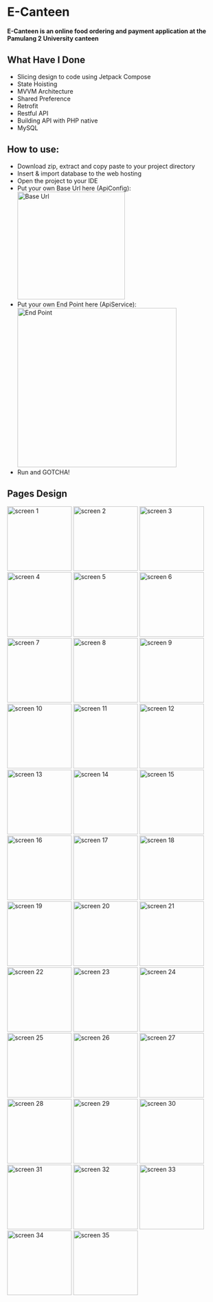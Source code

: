 # E-Canteen
**E-Canteen is an online food ordering and payment application at the Pamulang 2 University canteen**<br />

## What Have I Done
- Slicing design to code using Jetpack Compose
- State Hoisting
- MVVM Architecture
- Shared Preference
- Retrofit
- Restful API
- Building API with PHP native
- MySQL <br />

## How to use:
* Download zip, extract and copy paste to your project directory
* Insert & import database to the web hosting
* Open the project to your IDE
* Put your own Base Url here (ApiConfig): <br />
<img width="250" alt="Base Url" src="https://github.com/user-attachments/assets/fa596d70-9ef3-4972-b36e-61e1b944a806"> <br />
* Put your own End Point here (ApiService): <br />
<img width="370" alt="End Point" src="https://github.com/user-attachments/assets/1e84a3fd-5456-4fae-b934-cf5edcc2fed2"> <br />
* Run and GOTCHA! <br />

## Pages Design

<img width="150" alt="screen 1" src="https://github.com/user-attachments/assets/bdf2ea51-c96a-4c13-9c2d-7fd4fd33cbfa">
<img width="150" alt="screen 2" src="https://github.com/user-attachments/assets/e99facfe-ff7d-480d-b064-72c856560896">
<img width="150" alt="screen 3" src="https://github.com/user-attachments/assets/5933b7b7-a30e-45e1-b2e4-f309d9750eb3">
<img width="150" alt="screen 4" src="https://github.com/user-attachments/assets/c0c7b7f4-fd27-4eae-91a1-6423802c6790">
<img width="150" alt="screen 5" src="https://github.com/user-attachments/assets/7514309c-47e4-4279-aecd-952847b9bad3">
<img width="150" alt="screen 6" src="https://github.com/user-attachments/assets/c91f1f3d-7c4c-431a-b7bc-f6f53b00c521">
<img width="150" alt="screen 7" src="https://github.com/user-attachments/assets/80a6e4e1-b2d3-4d62-a845-db4633168a73">
<img width="150" alt="screen 8" src="https://github.com/user-attachments/assets/45b2cd83-1065-4308-99f9-afa68b154fc2">
<img width="150" alt="screen 9" src="https://github.com/user-attachments/assets/6af1f306-fb0d-4052-8471-63f68a545f3a">
<img width="150" alt="screen 10" src="https://github.com/user-attachments/assets/9e8e08ac-d540-43ca-9ae0-9f8eb61ab5c0">
<img width="150" alt="screen 11" src="https://github.com/user-attachments/assets/abf0c4d2-ad89-4bc0-b168-74d6aacd8020">
<img width="150" alt="screen 12" src="https://github.com/user-attachments/assets/75183235-592c-4305-9159-c29756f71d51">
<img width="150" alt="screen 13" src="https://github.com/user-attachments/assets/830c584e-0254-4fdc-a7a9-bf340dc839d7">
<img width="150" alt="screen 14" src="https://github.com/user-attachments/assets/6ce98638-09cd-40a9-9ccc-77e957809689">
<img width="150" alt="screen 15" src="https://github.com/user-attachments/assets/7c2b5bbd-e6c9-4ea2-8b69-8a5435ea2ea9">
<img width="150" alt="screen 16" src="https://github.com/user-attachments/assets/7416f47a-5e90-458c-8988-6928bfabc202">
<img width="150" alt="screen 17" src="https://github.com/user-attachments/assets/bd4cb831-c247-412b-a6f1-ba651a550341">
<img width="150" alt="screen 18" src="https://github.com/user-attachments/assets/c2bc4cd3-daf4-45e3-bb11-dbbe23ea1255">
<img width="150" alt="screen 19" src="https://github.com/user-attachments/assets/de63fab8-dd42-405f-86db-178a7997ca4e">
<img width="150" alt="screen 20" src="https://github.com/user-attachments/assets/6b22bd8a-0d99-44a2-aa6e-72b101cc218c">
<img width="150" alt="screen 21" src="https://github.com/user-attachments/assets/c74e3a78-f3bb-4d76-ba2d-56a0e22e081e">
<img width="150" alt="screen 22" src="https://github.com/user-attachments/assets/c874c5f7-3a75-46c6-833d-85e217277822">
<img width="150" alt="screen 23" src="https://github.com/user-attachments/assets/1482fd2f-9feb-45b8-a22f-e6c900a88ab5">
<img width="150" alt="screen 24" src="https://github.com/user-attachments/assets/b7bc494b-73d0-487f-b58d-206a8f6d29e0">
<img width="150" alt="screen 25" src="https://github.com/user-attachments/assets/43a2e8d4-387a-4517-9d26-d1e3e29d1a25">
<img width="150" alt="screen 26" src="https://github.com/user-attachments/assets/43cfb134-e483-4e53-86f9-7bb716bf670d">
<img width="150" alt="screen 27" src="https://github.com/user-attachments/assets/581b70eb-af06-47aa-a904-8e106dac5972">
<img width="150" alt="screen 28" src="https://github.com/user-attachments/assets/c450cf81-3ba9-40e2-80ad-5a403fd8d43d">
<img width="150" alt="screen 29" src="https://github.com/user-attachments/assets/b1aca80a-d2c9-4d6a-b52f-8d29653fb5a5">
<img width="150" alt="screen 30" src="https://github.com/user-attachments/assets/7ea3e638-31d4-46a5-bbd8-359e34995aeb">
<img width="150" alt="screen 31" src="https://github.com/user-attachments/assets/2d47b57d-28a3-4567-8c9b-e68a0ea59864">
<img width="150" alt="screen 32" src="https://github.com/user-attachments/assets/83830eaa-bc5a-4851-9980-f44783a926cc">
<img width="150" alt="screen 33" src="https://github.com/user-attachments/assets/20cfb23e-2e0c-4e13-b3da-138462362231">
<img width="150" alt="screen 34" src="https://github.com/user-attachments/assets/64694292-4179-42d4-afc6-c3b52ccb88c2">
<img width="150" alt="screen 35" src="https://github.com/user-attachments/assets/7ac44415-2dd8-45fa-a8f6-6699bdf53aba">

